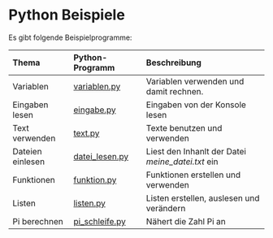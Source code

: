 # Python Beispiele
Es gibt folgende Beispielprogramme:

| Thema             | Python-Programm       | Beschreibung          
| :------           | :--------------       | :----------- 
| Variablen         | [variablen.py][var]   | Variablen verwenden und damit rechnen.
| Eingaben lesen    | [eingabe.py][eingabe] | Eingaben von der Konsole lesen
| Text verwenden    | [text.py][text]       | Texte benutzen und verwenden
| Dateien einlesen  | [datei_lesen.py][dat] | Liest den Inhanlt der Datei _meine_datei.txt_ ein
| Funktionen        | [funktion.py][funk]   | Funktionen erstellen und verwenden
| Listen            | [listen.py][list]     | Listen erstellen, auslesen und verändern
| Pi berechnen      | [pi_schleife.py][pi]  | Nähert die Zahl Pi an

[var]: https://raw.githubusercontent.com/coderdojoka/Materialien/master/Python/Beispiele/variablen.py
[eingabe]: https://raw.githubusercontent.com/coderdojoka/Materialien/master/Python/Beispiele/eingabe.py
[text]: https://raw.githubusercontent.com/coderdojoka/Materialien/master/Python/Beispiele/text.py
[dat]: https://raw.githubusercontent.com/coderdojoka/Materialien/master/Python/Beispiele/datei_lesen.py
[funk]: https://raw.githubusercontent.com/coderdojoka/Materialien/master/Python/Beispiele/funktion.py
[list]: https://raw.githubusercontent.com/coderdojoka/Materialien/master/Python/Beispiele/listen.py
[pi]: https://raw.githubusercontent.com/coderdojoka/Materialien/master/Python/Beispiele/pi_schleife.py
